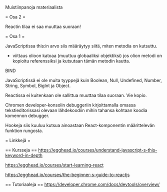 Muistiinpanoja materiaalista

= Osa 2 =

Reactin tilaa ei saa muuttaa suoraan!

= Osa 1 =

JavaScriptissa this:in arvo siis määräytyy siitä, miten metodia on kutsuttu. 
- viittaus olioon katoaa (muuttuu globaaliksi objektiksi) jos olion metodi on kopioitu referenssiksi ja kutsutaan tämän metodin kautta.

BIND

JavaScriptissä ei ole muita tyyppejä kuin Boolean, Null, Undefined, Number, String, Symbol, BigInt ja Object.

Reactissa ei kuitenkaan ole sallittua muuttaa tilaa suoraan. Vie kopio.

Chromen developer-konsolin debuggeriin kirjoittamalla omassa tekstieditorissasi olevaan lähdekoodiin mihin tahansa kohtaan koodia komennon debugger.

Hookeja siis kuuluu kutsua ainoastaan React-komponentin määrittelevän funktion rungosta.

= Linkkejä =

== Kursseja ==
https://egghead.io/courses/understand-javascript-s-this-keyword-in-depth

https://egghead.io/courses/start-learning-react

https://egghead.io/courses/the-beginner-s-guide-to-reactjs


== Tutoriaaleja ==
https://developer.chrome.com/docs/devtools/overview/
